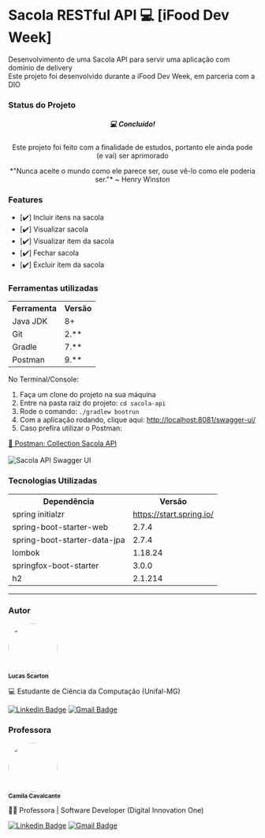 <h1>Sacola RESTful API 💻 [iFood Dev Week]</h1>
<p>Desenvolvimento de uma Sacola API para servir uma aplicação com domínio de delivery<br>
Este projeto foi desenvolvido durante a iFood Dev Week, em parceria com a DIO</p>

<h3>Status do Projeto</h3>
<h5 align="center"> 💻 Concluído! </h5>
<p align="center"> Este projeto foi feito com a finalidade de estudos, 
portanto ele ainda pode (e vai) ser aprimorado </p>
<p align="center"> *"Nunca aceite o mundo como ele parece ser, 
ouse vê-lo como ele poderia ser."* ~ Henry Winston </p>

<h3>Features</h3>

- [✔️] Incluir itens na sacola<br>
- [✔️] Visualizar sacola<br>
- [✔️] Visualizar item da sacola<br>
- [✔️] Fechar sacola<br>
- [✔️] Excluir item da sacola<br>

<h3>Ferramentas utilizadas</h3>
<table>
<tr>
	<th>Ferramenta</th>
	<th>Versão</th>
</tr>
<tr>
	<td>Java JDK</td>
	<td>8+</td>
</tr>
<tr>
	<td>Git</td>
	<td>2.**</td>
</tr>
<tr>
	<td>Gradle</td>
	<td>7.**</td>
</tr>
<tr>
	<td>Postman</td>
	<td>9.**</td>
</tr>
</table>

No Terminal/Console:
<ol>
	<li>Faça um clone do projeto na sua máquina</li>
	<li>Entre na pasta raiz do projeto: <code>cd sacola-api</code></li> 
	<li>Rode o comando: <code>./gradlew bootrun</code></li>
	<li>Com a aplicação rodando, clique aqui: <a href="http://localhost:8081/swagger-ui/">http://localhost:8081/swagger-ui/</a></li>
    <li>Caso prefira utilizar o Postman: </li>
</ol>
<a href="https://drive.google.com/file/d/1o1Q6nvSMIVDe1McqlAHHAZqe-cZ-3AMn/view?usp=sharing"> 🚀 Postman: Collection Sacola API</a><br><br>

<img src="https://i.imgur.com/UBHcWKt.png" alt="Sacola API Swagger UI">

<h3>Tecnologias Utilizadas</h3>

<table>
<tr>
	<th>Dependência</th>
	<th>Versão</th>
</tr>
<tr>
	<td>spring initialzr</td>
	<td><a href="https://start.spring.io/">https://start.spring.io/</a></td>
</tr>
<tr>
	<td>spring-boot-starter-web</td>
	<td>2.7.4</td>
</tr>
<tr>
	<td>spring-boot-starter-data-jpa</td>
	<td>2.7.4</td>
</tr>
<tr>
	<td>lombok</td>
	<td>1.18.24</td>
</tr>
<tr>
	<td>springfox-boot-starter</td>
	<td>3.0.0</td>
</tr>
<tr>
	<td>h2</td>
	<td>2.1.214</td>
</tr>
</table>

<hr>
<h3>Autor</h3>

<a href="https://www.linkedin.com/in/lucas-scarton/">
 <img style="border-radius: 50%;" src="https://avatars.githubusercontent.com/u/51097700?v=4" width="100px;" alt=""/>
 <br />
 <sub><b>Lucas Scarton</b></sub></a>

💻 Estudante de Ciência da Computação (Unifal-MG)

[![Linkedin Badge](https://img.shields.io/badge/-Lucas_Scarton-blue?style=flat-square&logo=Linkedin&logoColor=white&link=https://www.linkedin.com/in/lucas-scarton/)](https://www.linkedin.com/in/lucas-scarton/)
[![Gmail Badge](https://img.shields.io/badge/-lucasscarton@gmail.com-c14438?style=flat-square&logo=Gmail&logoColor=white&link=mailto:lucasscarton@gmail.com)](mailto:lucasscarton@gmail.com)

<h3>Professora</h3>

<a href="https://www.linkedin.com/in/cami-la/">
 <img style="border-radius: 50%;" src="https://avatars.githubusercontent.com/u/64323124?v=4" width="100px;" alt=""/>
 <br />
 <sub><b>Camila Cavalcante</b></sub></a>

👩‍🏫 Professora | Software Developer (Digital Innovation One)

[![Linkedin Badge](https://img.shields.io/badge/-Camila-blue?style=flat-square&logo=Linkedin&logoColor=white&link=https://www.linkedin.com/in/cami-la/)](https://www.linkedin.com/in/cami-la/)
[![Gmail Badge](https://img.shields.io/badge/-camiladsantoscavalcante@gmail.com-c14438?style=flat-square&logo=Gmail&logoColor=white&link=mailto:camiladsantoscavalcante@gmail.com)](mailto:camiladsantoscavalcante@gmail.com)
